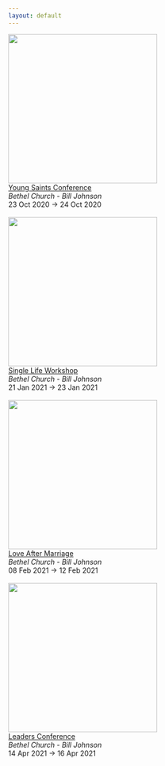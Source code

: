 ```yaml
---
layout: default
---
```


<a target='_blank' href='https://www.bethel.com/events/youngsaints2020/'><img style='width:300px;height:auto;' src='https://www.bethel.com/content/uploads/2020/07/Young-Saints-2020-Thumb-599x439.jpg'></a><br><a target='_blank' href='https://www.bethel.com/events/youngsaints2020/'>Young Saints Conference</a><br><i>Bethel Church - Bill Johnson</i><br>23 Oct 2020 -> 24 Oct 2020<br><br><a target='_blank' href='https://www.bethel.com/events/slwjanuary/'><img style='width:300px;height:auto;' src='https://www.bethel.com/content/uploads/2020/07/SLW-2021-Thumb-599x439.jpg'></a><br><a target='_blank' href='https://www.bethel.com/events/slwjanuary/'>Single Life Workshop</a><br><i>Bethel Church - Bill Johnson</i><br>21 Jan 2021 -> 23 Jan 2021<br><br><a target='_blank' href='https://www.bethel.com/events/lamfebruary/'><img style='width:300px;height:auto;' src='https://www.bethel.com/content/uploads/2020/07/thumb-599x439.jpg'></a><br><a target='_blank' href='https://www.bethel.com/events/lamfebruary/'>Love After Marriage</a><br><i>Bethel Church - Bill Johnson</i><br>08 Feb 2021 -> 12 Feb 2021<br><br><a target='_blank' href='https://www.bethel.com/events/leadersconf/'><img style='width:300px;height:auto;' src='https://www.bethel.com/content/uploads/2020/02/2020-Leaders-WebThumbnail-599x439.jpg'></a><br><a target='_blank' href='https://www.bethel.com/events/leadersconf/'>Leaders Conference</a><br><i>Bethel Church - Bill Johnson</i><br>14 Apr 2021 -> 16 Apr 2021<br><br>